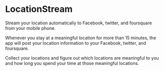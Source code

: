 # LocationStream

Stream your location automatically to Facebook, twitter, and foursquare from your mobile phone.


Whenever you stay at a meaningful location for more than 15 minutes, the app will
post your location information to your Facebook, twitter, and foursquare.


Collect your locations and figure out which locations are meaningful to you and how long you spend your time at those meaningful locations.



